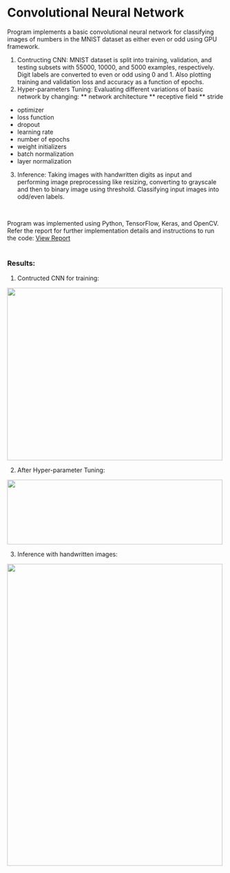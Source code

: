 # Convolutional Neural Network

Program implements a basic convolutional neural network for classifying images of numbers in the MNIST dataset as either even or odd using GPU framework.
1. Contructing CNN: MNIST dataset is split into training, validation, and testing subsets with 55000, 10000, and 5000 examples, respectively. Digit labels are converted to even or odd using 0 and 1. Also plotting training and validation loss and accuracy as a function of epochs.
2. Hyper-parameters Tuning: Evaluating different variations of basic network by changing:
** network architecture
** receptive field
** stride
* optimizer
* loss function
* dropout
* learning rate
* number of epochs
* weight initializers
* batch normalization
* layer normalization
3. Inference: Taking images with handwritten digits as input and performing image preprocessing like resizing, converting to grayscale and then to binary image using threshold. Classifying input images into odd/even labels.
<br/>

Program was implemented using Python, TensorFlow, Keras, and OpenCV. Refer the report for further implementation details and instructions to run the code:
<a href="https://github.com/chandnii7/ConvolutionalNeuralNetwork/blob/main/doc/Report_A3_Chandni_Patel.pdf">View Report</a>
<br/><br/>

### Results:
1. Contructed CNN for training:
<img src="https://github.com/chandnii7/ConvolutionalNeuralNetwork/blob/main/data/out1.jpg" height="400" width="500"/>
<br/>

2. After Hyper-parameter Tuning:
<img src="https://github.com/chandnii7/ConvolutionalNeuralNetwork/blob/main/data/out2.jpg" height="150" width="500"/>
<br/>

3. Inference with handwritten images:
<img src="https://github.com/chandnii7/ConvolutionalNeuralNetwork/blob/main/data/out3.jpg" height="700" width="500"/>
<br/>
